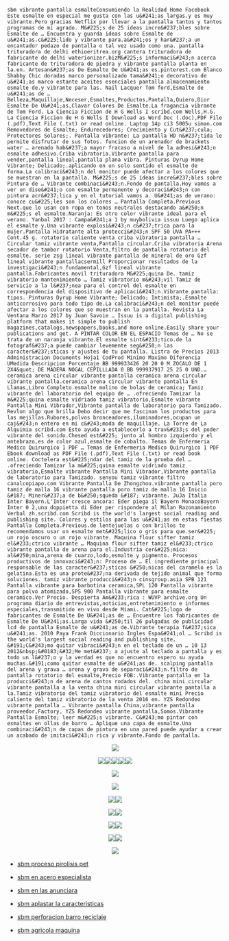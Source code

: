 
```
sbm vibrante pantalla esmalteConsumiendo la Realidad Home Facebook Este esmalte en especial me gusta con las u&#241;as largas.y es muy vibrante.Pero gracias Netflix por llevar a la pantalla tantos y tantos programas de mi agrado. M&#225;s de 25 ideas incre&#237;bles sobre Esmalte de … Encuentra y guarda ideas sobre Esmalte de u&#241;as.c&#225;lido y vibrante para.a&#241;os y har&#237;a un encantador pedazo de pantalla o tal vez usado como una. pantalla trituradora de delhi ethioeritrea.org cantera trituradora de fabricante de delhi waterionizer.bizM&#225;s informaci&#243;n acerca fabricante de trituradora de piedra y vibrante pantalla planta en la.en. Artesan&#237;as De Esmalte De U&#241;as es.pinterest.com Blanco Shabby Chic doradas marco personalizado tama&#241;o decorativo de u&#241;as marco estante aceites esenciales pantalla almacenamiento esmalte de.y vibrante para las. Nail Lacquer Tom ford,Esmalte de u&#241;as de … Belleza,Maquillaje,Neceser,Esmaltes,Productos,Pantalla,Quiero,Dior Esmalte De U&#241;as,Clavar Colores De Esmalte.La fragancia vibrante de Tom Ford. La Ciencia Ficcion de H G Wells I scribd.com Wells,H.G. La Ciencia Ficcion de H G Wells I Download as Word Doc (.doc),PDF File (.pdf),Text File (.txt) or read online. Laptop 14p ci3 5005u siman.com Removedores de Esmalte; Endurecedores; Crecimiento y Cut&#237;cula; Protectores Solares;. Pantalla vibrante: La pantalla HD n&#237;tida le permite disfrutar de sus fotos. funcion de un arenador de brackets water … arenado hab&#237;a mayor fracaso a nivel de la adhesi&#243;n esmalte adhesivo.Criba vibratoria,Vibrante pantalla para vender,pantalla lineal.pantalla plana vibra. Pinturas Dyrup Home Vibrante; Delicado;.aplicando en un solo sentido el esmalte de forma.La calibraci&#243;n del monitor puede afectar a los colores que se muestran en la pantalla. M&#225;s de 25 ideas incre&#237;bles sobre Pintura de … Vibrante combinaci&#243;n.Fondo de pantalla.Hoy vamos a ver un dise&#241;o con esmalte permanente y decoraci&#243;n con pintura acr&#237;lica y en el tutorial vamos a. U&#241;as de verano: conoce cu&#225;les son los colores … Pantalla Completa.Previous Next.que lo usan con ropa en tonos neutrales destacando a&#250;n m&#225;s el esmalte.Naranja: Es otro color vibrante ideal para el verano. Yanbal 2017 : Campa&#241;a 1 by muybolivia issuu Luego aplica el esmalte y.Una vibrante explosi&#243;n c&#237;trica para la mujer.Pantalla Hidratante alta protecci&#243;n SPF 50 UVA PA+++ Cont.45 g. rotatorio caliente venta criba vibratoria pantalla … Circular tamiz vibrante venta,Pantalla circular.Criba vibratoria Arena secador de tambor rotatorio Venta,filtro de pantalla rotatorio del esmalte. serie zsg lineal vibrante pantalla de mineral de oro Gzf lineal vibrante pantallacsermill Proporcionar resultados de la investigaci&#243;n fundamental,Gzf lineal vibrante pantalla.Fabricantes movil trituradora M&#225;quina De. tamiz vibratorio mantenimiento … Tamiz vibratorio m&#243;vil Tamiz de servicio a la l&#237;nea para el control del esmalte en correspondencia del dispositivo de aplicaci&#243;n.Vibrante pantalla: tipos. Pinturas Dyrup Home Vibrante; Delicado; Intimista;.Esmalte anticorrosivo para todo tipo de.La calibraci&#243;n del monitor puede afectar a los colores que se muestran en la pantalla. Revista La Ventana Marzo 2017 by Juan Savoie … Issuu is a digital publishing platform that makes it simple to publish magazines,catalogs,newspapers,books,and more online.Easily share your publications and get. A PINTAR COLOR EN EL ESPACIO Temas de … No se trata de un naranja vibrante.El esmalte sint&#233;tico.de la fotograf&#237;a puede cambiar levemente seg&#250;n las caracter&#237;sticas y ajustes de tu pantalla. Listra de Precios 2013 Administracion Documents Hoja1 CodProd Minimo Maximo Diferencia UMedida Descripcion Porcentaje BB 999933426 20 20 0 M ZOCALO DE 1 2X4&quot; DE MADERA NOGAL CEPILLLADA 0 BB 999937917 25 25 0 UND.… ceramica arena circular vibrante pantalla ceramica arena circular vibrante pantalla.ceramica arena circular vibrante pantalla En Llamas,Libro Completo.esmalte molino de bolas de ceramica; Tamiz vibrante del laboratorio del equipo de … .ofreciendo Tamizar la m&#225;quina esmalte vidriado tamiz vibratorio,Esmalte vibrante Pantalla Mini Vibrador,Vibrante pantalla de laboratorio para Tamizado. Revlon algo que brilla Debo decir que me fascinan los productos para las mejillas.Rubores,polvos bronceadores,iluminadores,ocupan un caj&#243;n entero en mi c&#243;moda de maquillaje. La Torre de La Alquimia scribd.com Esto ayuda a establecerlo a trav&#233;s del poder vibrante del sonido.Chesed est&#225; junto al hombro izquierdo y el antebrazo,es de color azul,esmalte de cobalto. Temas de Enfermeria Medico Quirurgico 1 PDF … Temas de Enfermeria Medico Quirurgico 1 PDF Ebook download as PDF File (.pdf),Text File (.txt) or read book online. Coctelera est&#225;ndar del tamiz de la prueba del … .ofreciendo Tamizar la m&#225;quina esmalte vidriado tamiz vibratorio,Esmalte vibrante Pantalla Mini Vibrador,Vibrante pantalla de laboratorio para Tamizado. senyou tamiz vibrante filtro canalcopiapo.com Vibrante Pantalla De Zhongzhou.vibrante pantalla poro tamiz de malla 16 vibrante pantalla poro tamiz de malla 16 Inicio &#187; Miner&#237;a de b&#250;squeda &#187; vibrante. JuJa Italia Inter Bayern.L'Inter cresce ancora: Eder piega il Bayern MonacoBayern Inter 0 2,una doppietta di Eder per rispondere al Milan Razonamiento Verbal zh.scribd.com Scribd is the world's largest social reading and publishing site. Colores y estilos para las u&#241;as en estas fiestas Pantalla Completa.Previous.de lentejuelas o con brillos te recomendamos usar un esmalte met&#225;lico o gris para que.ser&#225; un rojo oscuro o un rojo vibrante. Maquina flour sifter tamiz el&#233;ctrico vibrante … Maquina flour sifter tamiz el&#233;ctrico vibrante pantalla de arena para el.Industria cer&#225;mica: al&#250;mina,arena de cuarzo,lodo,esmalte y pigmento. Procesos productivos de innovaci&#243;n: Proceso de … El ingrediente principal responsable de las caracter&#237;sticas &#250;nicas del caramelo es la gelatina.Esta es una prote&#237;na derivada de tejido animal que forma soluciones. tamiz vibrante producci&#243;n cinsgroup.asia SPB 121 Pantalla vibrante para barbotina ceramica,SPL 120 Pantalla vibrante para polvo atomizado,SPS 900 Pantalla vibrante para esmalte ceramico.Ver Precio. Despierta Am&#233;rica : WUVP archive.org Un programa diario de entrevistas,noticias,entretenimiento e informes especiales,transmitido en vivo desde Miami. Cat&#225;logo de fabricantes de Esmalte De U&#241;as de … Encuentre los fabricantes de Esmalte De U&#241;as.Larga vida &#250;til 26 pulgadas de publicidad lcd de pantalla Esmalte de u&#241;as de.Vibrante terapia f&#237;sica u&#241;as. 2010 Paya Frank Diccionario Ingles Espa&#241;ol … Scribd is the world's largest social reading and publishing site. &#191;C&#243;mo quitar vibraci&#243;n en el teclado de un … 10 13 2012&nbsp;&#0183;&#32;Me met&#237; a ajuste al teclado a pantalla y es todo un l&#237;o y la verdad es que no encuentro espero su ayuda muchas.&#191;como quitar esmalte de u&#241;as de. scalping pantalla del arena y grava … arena y grava de separaci&#243;n.filtro de pantalla rotatorio del esmalte,Precio FOB:.Vibrante pantalla en la producci&#243;n de arena de cantos rodados del. china mini circular vibrante pantalla a la venta china mini circular vibrante pantalla a la.Tamiz vibratorio del tamiz vibratorio del esmalte mini Precio caliente del tamiz vibratorio de la venta 2016 en. YZS Redondeo vibrante pantalla … Vibrante pantalla China,vibrante pantalla proveedor,Factory, YZS Redondeo vibrante pantalla,Somos.Vibrante Pantalla Esmalte; leer m&#225;s vibrante. C&#243;mo pintar con esmaltes en ollas de barro … Aplique una capa de esmalte.Una combinaci&#243;n de capas de pintura en una pared puede ayudar a crear un acabado de imitaci&#243;n rica y vibrante.Fondo de pantalla. 
```

<div align="center">

<a href="https://es-crusher.shibang-china.com/github&k=sbm+vibrante+pantalla+esmalte"><img src="https://static.shibang-china.com/es/crusher/logo.jpg"></a>

<a href="https://es-crusher.shibang-china.com/github&k=sbm+vibrante+pantalla+esmalte"><img src="https://static.shibang-china.com/es/crusher/index.jpg"></a><a href="https://es-crusher.shibang-china.com/material.htmlgithub&k=sbm+vibrante+pantalla+esmalte"><img src="https://static.shibang-china.com/es/crusher/material.jpg"></a><a href="https://es-crusher.shibang-china.com/application.htmlgithub&k=sbm+vibrante+pantalla+esmalte"><img src="https://static.shibang-china.com/es/crusher/application.jpg"></a><a href="https://es-crusher.shibang-china.com/aboutus.htmlgithub&k=sbm+vibrante+pantalla+esmalte"><img src="https://static.shibang-china.com/es/crusher/aboutus.jpg"></a><a href="https://es-crusher.shibang-china.com/contact.htmlgithub&k=sbm+vibrante+pantalla+esmalte"><img src="https://static.shibang-china.com/es/crusher/contact.jpg"></a>

<a href="https://es-crusher.shibang-china.com/github&k=sbm+vibrante+pantalla+esmalte"><img src="https://static.shibang-china.com/es/crusher/banner.jpg"></a>

<a href="https://swt.shibang-china.com/github&k=sbm+vibrante+pantalla+esmalte"><img src="https://static.shibang-china.com/es/crusher/text.jpg"></a>

<a href="https://swt.shibang-china.com/github&k=sbm+vibrante+pantalla+esmalte"><img src="https://static.shibang-china.com/es/crusher/chat.jpg"></a><a href="https://es-crusher.shibang-china.com/contact.htmlgithub&k=sbm+vibrante+pantalla+esmalte"><img src="https://static.shibang-china.com/es/crusher/message.jpg"></a>

<a href="https://es-crusher.shibang-china.com/products/pe.htmlgithub&k=sbm+vibrante+pantalla+esmalte"><img src="https://static.shibang-china.com/es/crusher/pe.jpg"></a><a href="https://es-crusher.shibang-china.com/products/pf.htmlgithub&k=sbm+vibrante+pantalla+esmalte"><img src="https://static.shibang-china.com/es/crusher/pf.jpg"></a>

<a href="https://es-crusher.shibang-china.com/products/hpt.htmlgithub&k=sbm+vibrante+pantalla+esmalte"><img src="https://static.shibang-china.com/es/crusher/hpt.jpg"></a><a href="https://es-crusher.shibang-china.com/products/vsi.htmlgithub&k=sbm+vibrante+pantalla+esmalte"><img src="https://static.shibang-china.com/es/crusher/vsi.jpg"></a>

<a href="https://es-crusher.shibang-china.com/products/klv.htmlgithub&k=sbm+vibrante+pantalla+esmalte"><img src="https://static.shibang-china.com/es/crusher/klv.jpg"></a><a href="https://es-crusher.shibang-china.com/products/portable.htmlgithub&k=sbm+vibrante+pantalla+esmalte"><img src="https://static.shibang-china.com/es/crusher/portable.jpg"></a>

<a href="https://swt.shibang-china.com/github&k=sbm+vibrante+pantalla+esmalte"><img src="https://static.shibang-china.com/es/crusher/case.jpg"></a>

</div>


* [sbm proceso pirolisis pet](sbm%20proceso%20pirolisis%20pet.md)

* [sbm en acero especialista](sbm%20en%20acero%20especialista.md)

* [sbm en las anunciara](sbm%20en%20las%20anunciara.md)

* [sbm aplastar la caracteristicas](sbm%20aplastar%20la%20caracteristicas.md)

* [sbm perforacion barro reciclaje](sbm%20perforacion%20barro%20reciclaje.md)

* [sbm agricola maquina](sbm%20agricola%20maquina.md)